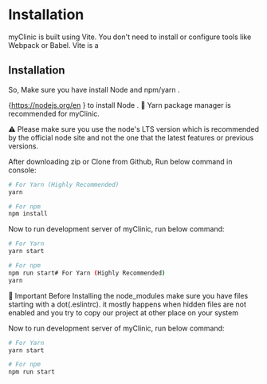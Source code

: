 # Installation

myClinic is built using Vite. You don't need to install or configure tools like Webpack or Babel. Vite is a

## Installation

So, Make sure you have install Node and npm/yarn .

{https://nodejs.org/en } to install Node .
🚨 Yarn package manager is recommended for myClinic.

⚠️ Please make sure you use the node's LTS version which is recommended by the official node site and not the one that the latest features or previous versions.


After downloading zip or Clone from Github,
Run below command in console:

```bash
# For Yarn (Highly Recommended)
yarn

# For npm
npm install
```

Now to run development server of myClinic, run below command:

```bash
# For Yarn
yarn start

# For npm
npm run start# For Yarn (Highly Recommended)
yarn
```

📍 Important
Before Installing the node_modules make sure you have files starting with a dot(.eslintrc). it mostly happens when hidden files are not enabled and you try to copy our project at other place on your system

Now to run development server of myClinic, run below command: 
```bash
# For Yarn
yarn start

# For npm
npm run start

```
